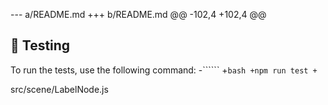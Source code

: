 --- a/README.md
+++ b/README.md
@@ -102,4 +102,4 @@
 ## 🧪 Testing
 
 To run the tests, use the following command:
-``````
+```bash
+npm run test
+```

src/scene/LabelNode.js
